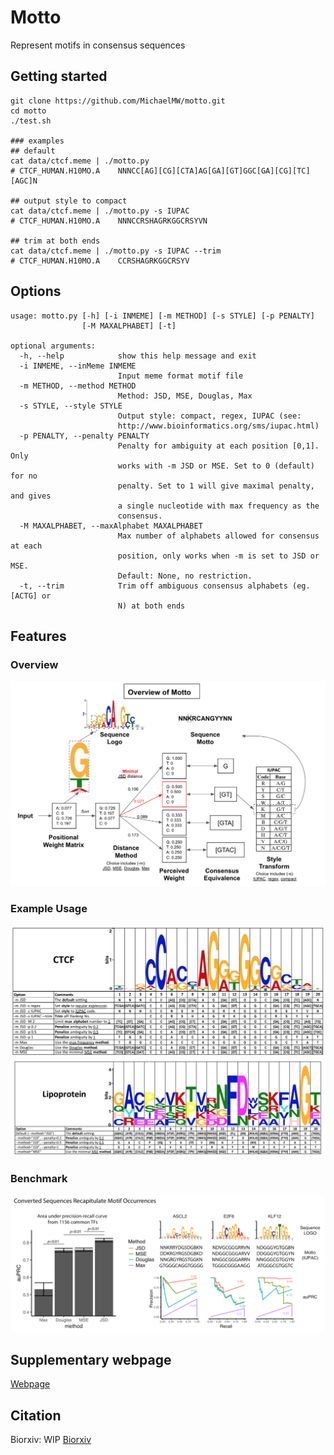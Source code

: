 # Motto
Represent motifs in consensus sequences

## Getting started
```
git clone https://github.com/MichaelMW/motto.git
cd motto
./test.sh

### examples
## default
cat data/ctcf.meme | ./motto.py
# CTCF_HUMAN.H10MO.A	NNNCC[AG][CG][CTA]AG[GA][GT]GGC[GA][CG][TC][AGC]N

## output style to compact
cat data/ctcf.meme | ./motto.py -s IUPAC
# CTCF_HUMAN.H10MO.A	NNNCCRSHAGRKGGCRSYVN

## trim at both ends
cat data/ctcf.meme | ./motto.py -s IUPAC --trim
# CTCF_HUMAN.H10MO.A	CCRSHAGRKGGCRSYV

```
## Options
```
usage: motto.py [-h] [-i INMEME] [-m METHOD] [-s STYLE] [-p PENALTY]
                [-M MAXALPHABET] [-t]

optional arguments:
  -h, --help            show this help message and exit
  -i INMEME, --inMeme INMEME
                        Input meme format motif file
  -m METHOD, --method METHOD
                        Method: JSD, MSE, Douglas, Max
  -s STYLE, --style STYLE
                        Output style: compact, regex, IUPAC (see:
                        http://www.bioinformatics.org/sms/iupac.html)
  -p PENALTY, --penalty PENALTY
                        Penalty for ambiguity at each position [0,1]. Only
                        works with -m JSD or MSE. Set to 0 (default) for no
                        penalty. Set to 1 will give maximal penalty, and gives
                        a single nucleotide with max frequency as the
                        consensus.
  -M MAXALPHABET, --maxAlphabet MAXALPHABET
                        Max number of alphabets allowed for consensus at each
                        position, only works when -m is set to JSD or MSE.
                        Default: None, no restriction.
  -t, --trim            Trim off ambiguous consensus alphabets (eg. [ACTG] or
                        N) at both ends
```


## Features
### Overview
![Overview](https://github.com/MichaelMW/motto/blob/master/figures/Fig1.overview.png "Overview")
### Example Usage
![Example usage: CTCF](https://github.com/MichaelMW/motto/blob/master/figures/Fig2.1.ctcf.png "Example usage: CTCF")
![Example usage: lipoprotein](https://github.com/MichaelMW/motto/blob/master/figures/Fig2.2.lipoAA.png "Example usage: lipoprotein")
### Benchmark
![Benchmark](https://github.com/MichaelMW/motto/blob/master/figures/Fig3.benchmark.png "Benchmark")

## Supplementary webpage
[Webpage](http://wanglab.ucsd.edu/star/motto/ "Webpage")

## Citation
Biorxiv: WIP
[Biorxiv]()

